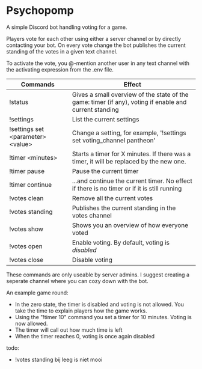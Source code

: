 # Psychopomp
A simple Discord bot handling voting for a game. 

Players vote for each other using either a server channel or by directly contacting your bot. On every vote change the bot publishes the current standing of the votes in a given text channel. 

To activate the vote, you @-mention another user in any text channel with the activating expression from the .env file. 

| Commands | Effect | 
| --- | --- |
|!status| Gives a small overview of the state of the game: timer (if any), voting if enable and current standing | 
|!settings| List the current settings | 
|!settings set \<parameter\> \<value\> | Change a setting, for example, '!settings set voting_channel pantheon' |
|!timer \<minutes\>| Starts a timer for X minutes. If there was a timer, it will be replaced by the new one. | 
|!timer pause| Pause the current timer |
|!timer continue| ...and continue the current timer. No effect if there is no timer or if it is still running | 
|!votes clean| Remove all the current votes | 
|!votes standing| Publishes the current standing in the votes channel |  
|!votes show | Shows you an overview of how everyone voted  | 
|!votes open | Enable voting. By default, voting is _disabled_ | 
|!votes close | Disable voting |

These commands are only useable by server admins. I suggest creating a seperate channel where you can cozy down with the bot. 

An example game round:
- In the zero state, the timer is disabled and voting is not allowed. You take the time to explain players how the game works. 
- Using the "!timer 10" command you set a timer for 10 minutes. Voting is now allowed.
- The timer will call out how much time is left 
- When the timer reaches 0, voting is once again disabled


todo: 
- !votes standing bij leeg is niet mooi


